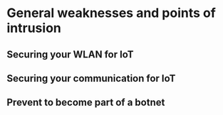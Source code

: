 # General weaknesses and points of intrusion

## Securing your WLAN for IoT
## Securing your communication for IoT
## Prevent to become part of a botnet